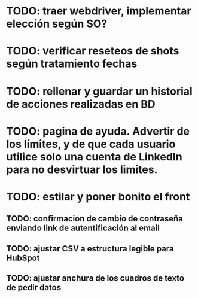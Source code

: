 # TODO: traer webdriver, implementar elección según SO?
# TODO: verificar reseteos de shots según tratamiento fechas
# TODO: rellenar y guardar un historial de acciones realizadas en BD
# TODO: pagina de ayuda. Advertir de los límites, y de que cada usuario utilice solo una cuenta de LinkedIn para no desvirtuar los limites.
# TODO: estilar y poner bonito el front


## TODO: confirmacion de cambio de contraseña enviando link de autentificación al email
## TODO: ajustar CSV a estructura legible para HubSpot
## TODO: ajustar anchura de los cuadros de texto de pedir datos
